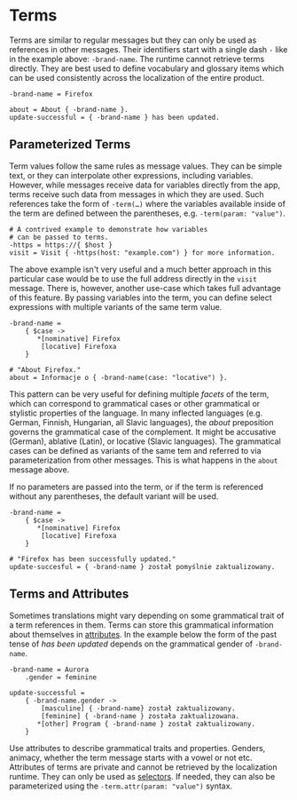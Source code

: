 # Terms

Terms are similar to regular messages but they can only be used as references
in other messages. Their identifiers start with a single dash `-` like in the
example above: `-brand-name`. The runtime cannot retrieve terms directly.
They are best used to define vocabulary and glossary items which can be used
consistently across the localization of the entire product.

```
-brand-name = Firefox

about = About { -brand-name }.
update-successful = { -brand-name } has been updated.
```

## Parameterized Terms

Term values follow the same rules as message values. They can be simple text,
or they can interpolate other expressions, including variables. However,
while messages receive data for variables directly from the app, terms
receive such data from messages in which they are used. Such references take
the form of `-term(…)` where the variables available inside of the term are
defined between the parentheses, e.g. `-term(param: "value")`.

```
# A contrived example to demonstrate how variables
# can be passed to terms.
-https = https://{ $host }
visit = Visit { -https(host: "example.com") } for more information.
```

The above example isn't very useful and a much better approach in this
particular case would be to use the full address directly in the `visit`
message. There is, however, another use-case which takes full advantage of
this feature. By passing variables into the term, you can define select
expressions with multiple variants of the same term value.

```
-brand-name =
    { $case ->
       *[nominative] Firefox
        [locative] Firefoxa
    }

# "About Firefox."
about = Informacje o { -brand-name(case: "locative") }.
```

This pattern can be very useful for defining multiple _facets_ of the term,
which can correspond to grammatical cases or other grammatical or stylistic
properties of the language. In many inflected languages (e.g. German,
Finnish, Hungarian, all Slavic languages), the *about* preposition governs
the grammatical case of the complement. It might be accusative (German),
ablative (Latin), or locative (Slavic languages). The grammatical cases can
be defined as variants of the same tem and referred to via parameterization
from other messages. This is what happens in the `about` message above.

If no parameters are passed into the term, or if the term is referenced
without any parentheses, the default variant will be used.

```
-brand-name =
    { $case ->
       *[nominative] Firefox
        [locative] Firefoxa
    }

# "Firefox has been successfully updated."
update-succesful = { -brand-name } został pomyślnie zaktualizowany.
```

## Terms and Attributes

Sometimes translations might vary depending on some grammatical trait of a
term references in them. Terms can store this grammatical information about
themselves in [attributes](attributes.html). In the example below the form of
the past tense of _has been updated_ depends on the grammatical gender of
`-brand-name`.

```
-brand-name = Aurora
    .gender = feminine

update-successful =
    { -brand-name.gender ->
        [masculine] { -brand-name} został zaktualizowany.
        [feminine] { -brand-name } została zaktualizowana.
       *[other] Program { -brand-name } został zaktualizowany.
    }
```

Use attributes to describe grammatical traits and properties. Genders,
animacy, whether the term message starts with a vowel or not etc. Attributes
of terms are private and cannot be retrieved by the localization runtime.
They can only be used as [selectors](selectors.html). If needed, they can
also be parameterized using the `-term.attr(param: "value")` syntax.

